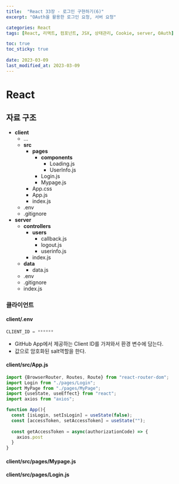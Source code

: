 ```yaml
---
title:  "React 33장 - 로그인 구현하기(6)"
excerpt: "OAuth을 활용한 로그인 요청, 서버 요청"

categories: React
tags: [React, 리액트, 컴포넌트, JSX, 상태관리, Cookie, server, OAuth]

toc: true
toc_sticky: true
 
date: 2023-03-09
last_modified_at: 2023-03-09
---
```

# React
## 자료 구조
- **client**
  - ...
  - **src**
    - **pages**
      - **components**
        - Loading.js
        - UserInfo.js
      - Login.js
      - Mypage.js
    - App.css
    - App.js
    - index.js
  - .env
  - .gitignore
- **server**
  - **controllers**
    - **users**
      - callback.js
      - logout.js
      - userinfo.js
    - index.js
  - **data**
    - data.js
  - .env
  - .gitignore
  - index.js

### 클라이언트
#### client/.env
```jsx
CLIENT_ID = ******
```
- GitHub App에서 제공하는 Client ID를 가져와서 환경 변수에 담는다.
- 값으로 암호화된 salt역할을 한다.

#### client/src/App.js
```jsx
import {BrowserRouter, Routes, Route} from "react-router-dom";
import Login from "./pages/Login";
import MyPage from "./pages/MyPage";
import {useState, useEffect} from "react";
import axios from "axios";

function App(){
  const [isLogin, setIsLogin] = useState(false);
  const [accessToken, setAccessToken] = useState("");
  
  const getAccessToken = async(authorizationCode) => {
    axios.post
  }
}
```
#### client/src/pages/Mypage.js
#### client/src/pages/Login.js